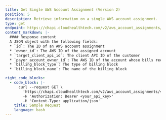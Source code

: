 ```yaml
---
title: Get Single AWS Account Assignment (Version 2)
position: 5
description: Retrieve information on a single AWS account assignment.
type: get
endpoint: https://chapi.cloudhealthtech.com/v2/aws_account_assignments/:id
content_markdown: |-
  #### Response content
  A JSON object with the following fields:
  * `id`: The ID of an AWS account assignment
  * `owner_id`: The AWS ID of the assigned account
  * `target_client_api_id`: The client API ID of the customer
  * `payer_account_owner_id`: The AWS ID of the account whose bills receive the billing line items for the assigned account
  * `billing_block_type`: The type of billing block
  * `billing_block_name`: The name of the billing block

right_code_blocks:
  - code_block: |-
      curl --request GET \
        'https://chapi.cloudhealthtech.com/v2/aws_account_assignments/<id>' \
        -H 'Authorization: Bearer <your_api_key>'
        -H 'Content-Type: application/json'
    title: Sample Request
    language: bash
---
```

